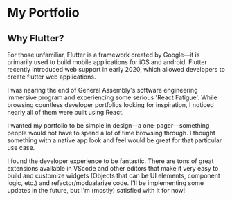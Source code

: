 # My Portfolio

## Why Flutter?

For those unfamiliar, Flutter is a framework created by Google—it is primarily used to build mobile applications for iOS and android. Flutter recently introduced web support in early 2020, which allowed developers to create flutter web applications.

I was nearing the end of General Assembly's software engineering immersive program and experiencing some serious 'React Fatigue'. While browsing countless developer portfolios looking for inspiration, I noticed nearly all of them were built using React.

I wanted my portfolio to be simple in design—a one-pager—something people would not have to spend a lot of time browsing through. I thought something with a native app look and feel would be great for that particular use case.

I found the developer experience to be fantastic. There are tons of great extensions available in VScode and other editors that make it very easy to build and customize widgets (Objects that can be UI elements, component logic, etc.) and refactor/modualarize code. I'll be implementing some updates in the future, but I'm (mostly) satisfied with it for now!
